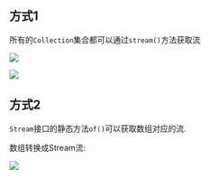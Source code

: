 ## 方式1

所有的`Collection`集合都可以通过`stream()`方法获取流

![](https://pic.superbed.cn/item/5e099bd476085c3289add223.jpg)

![](https://pic.superbed.cn/item/5e099bf976085c3289add8d9.jpg)



## 方式2

`Stream`接口的静态方法`of()`可以获取数组对应的流.

数组转换成Stream流:

![](https://pic.superbed.cn/item/5e099c3176085c3289ade267.jpg)













































